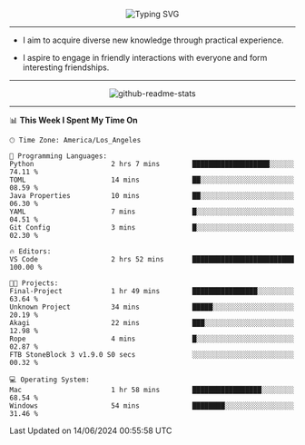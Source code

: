 <p align="center">
  <img src="https://readme-typing-svg.demolab.com?font=Fira+Code&weight=500&size=32&duration=2500&pause=1600&center=true&vCenter=true&random=false&width=1024&height=64&lines=Hi+there+%F0%9F%91%8B;I'm+delighted+you+could+make+it+here+%F0%9F%8E%89;I'm+Harry%2C+a+college+student+still+finding+my+way" alt="Typing SVG" />
</p>


---


- I aim to acquire diverse new knowledge through practical experience.

- I aspire to engage in friendly interactions with everyone and form interesting friendships.


---


<p align="center">
  <img src="https://github-readme-stats.vercel.app/api?username=Harry-Jing&show_icons=true" alt="github-readme-stats"/>
</p>


---

<!--START_SECTION:waka-->
📊 **This Week I Spent My Time On** 

```text
🕑︎ Time Zone: America/Los_Angeles

💬 Programming Languages: 
Python                   2 hrs 7 mins        ███████████████████░░░░░░   74.11 % 
TOML                     14 mins             ██░░░░░░░░░░░░░░░░░░░░░░░   08.59 % 
Java Properties          10 mins             ██░░░░░░░░░░░░░░░░░░░░░░░   06.30 % 
YAML                     7 mins              █░░░░░░░░░░░░░░░░░░░░░░░░   04.51 % 
Git Config               3 mins              █░░░░░░░░░░░░░░░░░░░░░░░░   02.30 % 

🔥 Editors: 
VS Code                  2 hrs 52 mins       █████████████████████████   100.00 % 

🐱‍💻 Projects: 
Final-Project            1 hr 49 mins        ████████████████░░░░░░░░░   63.64 % 
Unknown Project          34 mins             █████░░░░░░░░░░░░░░░░░░░░   20.19 % 
Akagi                    22 mins             ███░░░░░░░░░░░░░░░░░░░░░░   12.98 % 
Rope                     4 mins              █░░░░░░░░░░░░░░░░░░░░░░░░   02.87 % 
FTB StoneBlock 3 v1.9.0 S0 secs              ░░░░░░░░░░░░░░░░░░░░░░░░░   00.32 % 

💻 Operating System: 
Mac                      1 hr 58 mins        █████████████████░░░░░░░░   68.54 % 
Windows                  54 mins             ████████░░░░░░░░░░░░░░░░░   31.46 % 
```


 Last Updated on 14/06/2024 00:55:58 UTC
<!--END_SECTION:waka-->
